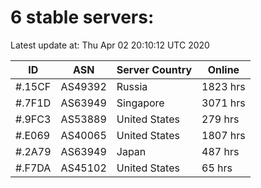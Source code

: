 # 6 stable servers:

Latest update at: Thu Apr 02 20:10:12 UTC 2020

| ID | ASN | Server Country | Online |
| -- | --- | -------------- | ------ |
| #.15CF | AS49392 | Russia | 1823 hrs |
| #.7F1D | AS63949 | Singapore | 3071 hrs |
| #.9FC3 | AS53889 | United States | 279 hrs |
| #.E069 | AS40065 | United States | 1807 hrs |
| #.2A79 | AS63949 | Japan | 487 hrs |
| #.F7DA | AS45102 | United States | 65 hrs |

